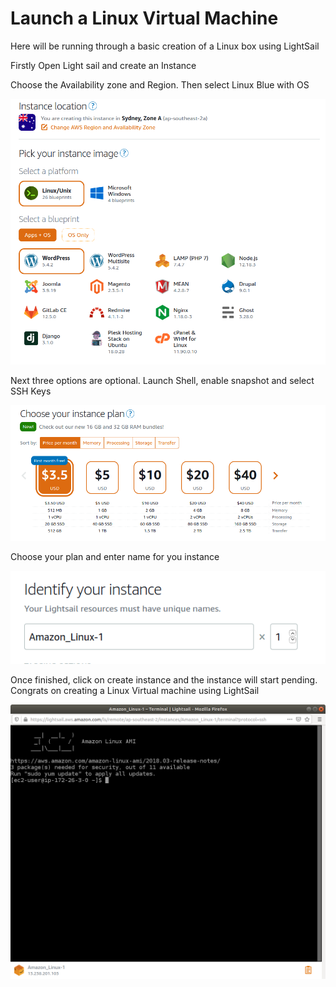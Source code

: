 # Launch a Linux Virtual Machine

Here will be running through a basic creation of a Linux box using LightSail

Firstly Open Light sail and create an Instance

Choose the Availability zone and Region. Then select Linux Blue with OS

![](../.gitbook/assets/screenshot-from-2020-11-08-10-26-09.png)

Next three options are optional. Launch Shell, enable snapshot and select SSH Keys

![](../.gitbook/assets/screenshot-from-2020-11-08-10-31-33.png)

Choose your plan and enter name for you instance

![](../.gitbook/assets/screenshot-from-2020-11-08-10-31-53.png)

Once finished, click on create instance and the instance will start pending. Congrats on creating a Linux Virtual machine using LightSail

![](../.gitbook/assets/screenshot-from-2020-11-08-10-35-58.png)




